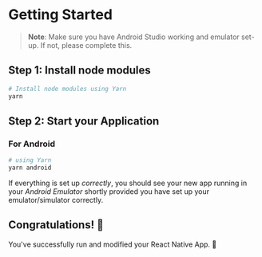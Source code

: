 # Getting Started

> **Note**: Make sure you have Android Studio working and emulator set-up. If not, please complete this.

## Step 1: Install node modules

```bash
# Install node modules using Yarn
yarn
```

## Step 2: Start your Application

### For Android

```bash
# using Yarn
yarn android
```

If everything is set up _correctly_, you should see your new app running in your _Android Emulator_ shortly provided you have set up your emulator/simulator correctly.

## Congratulations! :tada:

You've successfully run and modified your React Native App. :partying_face:
